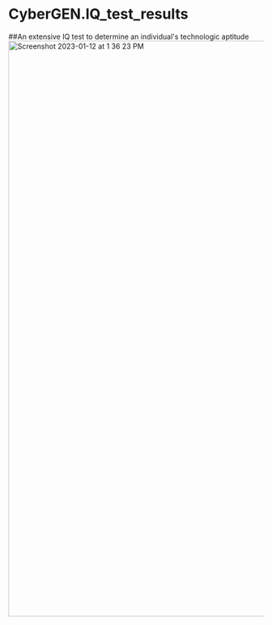 # CyberGEN.IQ_test_results
##An extensive IQ test to determine an individual's technologic aptitude
<br/>
<img width="1136" alt="Screenshot 2023-01-12 at 1 36 23 PM" src="https://user-images.githubusercontent.com/86321353/212186519-2c0cb580-d7be-4ded-8f7f-0b3c83a2e245.png">
